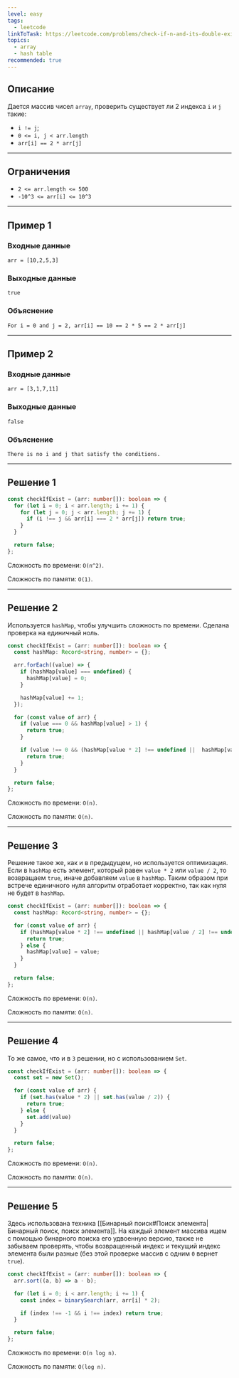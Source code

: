 ```yaml
---
level: easy
tags:
  - leetcode
linkToTask: https://leetcode.com/problems/check-if-n-and-its-double-exist/description/
topics:
  - array
  - hash table
recommended: true
---
```

## Описание

Дается массив чисел `array`, проверить существует ли 2 индекса `i` и `j` такие:
- `i != j`;
- `0 <= i, j < arr.length`
- `arr[i] == 2 * arr[j]`

---
## Ограничения

- `2 <= arr.length <= 500`
- `-10^3 <= arr[i] <= 10^3`

---
## Пример 1

### Входные данные

```
arr = [10,2,5,3]
```
### Выходные данные

```
true
```
### Объяснение

```
For i = 0 and j = 2, arr[i] == 10 == 2 * 5 == 2 * arr[j]
```

---
## Пример 2

### Входные данные

```
arr = [3,1,7,11]
```
### Выходные данные

```
false
```
### Объяснение

```
There is no i and j that satisfy the conditions.
```

---
## Решение 1

```typescript
const checkIfExist = (arr: number[]): boolean => {
  for (let i = 0; i < arr.length; i += 1) {
    for (let j = 0; j < arr.length; j += 1) {
      if (i !== j && arr[i] === 2 * arr[j]) return true;
    }
  }

  return false;
};
```

Сложность по времени: `O(n^2)`.

Сложность по памяти: `O(1)`.

---
## Решение 2

Используется `hashMap`, чтобы улучшить сложность по времени. Сделана проверка на единичный ноль.

```typescript
const checkIfExist = (arr: number[]): boolean => {
  const hashMap: Record<string, number> = {};

  arr.forEach((value) => {
    if (hashMap[value] === undefined) {
      hashMap[value] = 0;
    }

    hashMap[value] += 1;
  });

  for (const value of arr) {
    if (value === 0 && hashMap[value] > 1) {
      return true;
    }

    if (value !== 0 && (hashMap[value * 2] !== undefined ||  hashMap[value / 2] !== undefined)) {
      return true; 
    }
  }

  return false;
};
```

Сложность по времени: `O(n)`.

Сложность по памяти: `O(n)`.

---
## Решение 3

Решение такое же, как и в предыдущем, но используется оптимизация. Если в `hashMap` есть элемент, который равен `value * 2` или `value / 2`, то возвращаем `true`, иначе добавляем `value` в `hashMap`. Таким образом при встрече единичного нуля алгоритм отработает корректно, так как нуля не будет в `hashMap`.

```typescript
const checkIfExist = (arr: number[]): boolean => {
  const hashMap: Record<string, number> = {};

  for (const value of arr) {
    if (hashMap[value * 2] !== undefined || hashMap[value / 2] !== undefined) {
      return true;
    } else {
      hashMap[value] = value;
    }
  }

  return false;
};
```

Сложность по времени: `O(n)`.

Сложность по памяти: `O(n)`.

---
## Решение 4

То же самое, что и в `3` решении, но с использованием `Set`.

```typescript
const checkIfExist = (arr: number[]): boolean => {
  const set = new Set();

  for (const value of arr) {
    if (set.has(value * 2) || set.has(value / 2)) {
      return true;
    } else {
      set.add(value)
    }
  }

  return false;
};
```

Сложность по времени: `O(n)`.

Сложность по памяти: `O(n)`.

---
## Решение 5

Здесь использована техника [[Бинарный поиск#Поиск элемента|Бинарный поиск, поиск элемента]]. На каждый элемент массива ищем с помощью бинарного поиска его удвоенную версию, также не забываем проверять, чтобы возвращенный индекс и текущий индекс элемента были разные (без этой проверке массив с одним `0` вернет `true`).

```typescript
const checkIfExist = (arr: number[]): boolean => {
  arr.sort((a, b) => a - b);

  for (let i = 0; i < arr.length; i += 1) {
    const index = binarySearch(arr, arr[i] * 2);

    if (index !== -1 && i !== index) return true;
  }

  return false;
};
```

Сложность по времени: `O(n log n)`.

Сложность по памяти: `O(log n)`.
